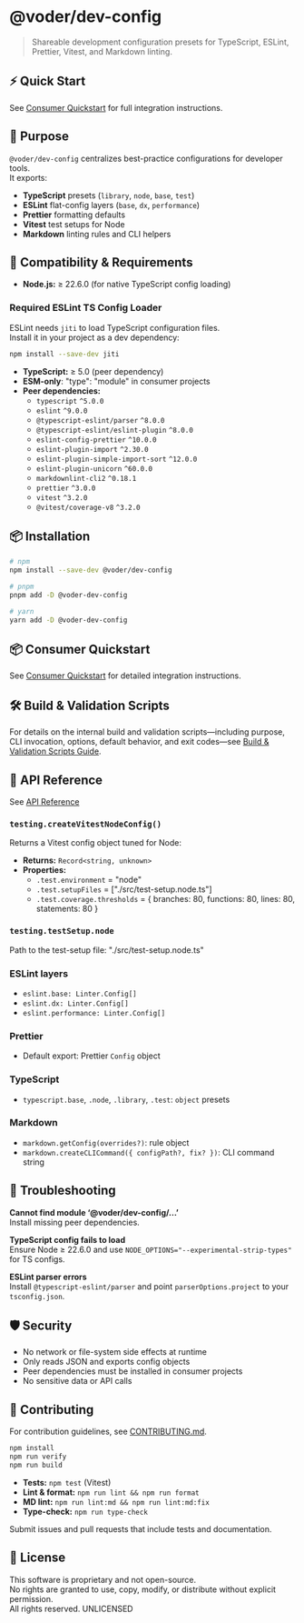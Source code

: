 # @voder/dev-config

> Shareable development configuration presets for TypeScript, ESLint, Prettier, Vitest, and Markdown linting.

## ⚡ Quick Start

See [Consumer Quickstart](docs/CONSUMER-QUICKSTART.md) for full integration instructions.

## 🎯 Purpose

`@voder/dev-config` centralizes best-practice configurations for developer tools.  
It exports:

- **TypeScript** presets (`library`, `node`, `base`, `test`)
- **ESLint** flat-config layers (`base`, `dx`, `performance`)
- **Prettier** formatting defaults
- **Vitest** test setups for Node
- **Markdown** linting rules and CLI helpers

## 🔧 Compatibility & Requirements

- **Node.js:** ≥ 22.6.0 (for native TypeScript config loading)

### Required ESLint TS Config Loader

ESLint needs `jiti` to load TypeScript configuration files.  
Install it in your project as a dev dependency:

```bash
npm install --save-dev jiti
```

- **TypeScript:** ≥ 5.0 (peer dependency)
- **ESM-only**: "type": "module" in consumer projects
- **Peer dependencies:**
  - `typescript` `^5.0.0`
  - `eslint` `^9.0.0`
  - `@typescript-eslint/parser` `^8.0.0`
  - `@typescript-eslint/eslint-plugin` `^8.0.0`
  - `eslint-config-prettier` `^10.0.0`
  - `eslint-plugin-import` `^2.30.0`
  - `eslint-plugin-simple-import-sort` `^12.0.0`
  - `eslint-plugin-unicorn` `^60.0.0`
  - `markdownlint-cli2` `^0.18.1`
  - `prettier` `^3.0.0`
  - `vitest` `^3.2.0`
  - `@vitest/coverage-v8` `^3.2.0`

## 📦 Installation

```bash
# npm
npm install --save-dev @voder/dev-config

# pnpm
pnpm add -D @voder-dev-config

# yarn
yarn add -D @voder-dev-config
```

## 📦 Consumer Quickstart

See [Consumer Quickstart](docs/CONSUMER-QUICKSTART.md) for detailed integration instructions.

## 🛠️ Build & Validation Scripts

For details on the internal build and validation scripts—including purpose, CLI invocation, options, default behavior, and exit codes—see [Build & Validation Scripts Guide](docs/scripts-usage.md).

## 📖 API Reference

See [API Reference](docs/API.md)

### `testing.createVitestNodeConfig()`

Returns a Vitest config object tuned for Node:

- **Returns:** `Record<string, unknown>`
- **Properties:**
  - `.test.environment` = "node"
  - `.test.setupFiles` = ["./src/test-setup.node.ts"]
  - `.test.coverage.thresholds` = { branches: 80, functions: 80, lines: 80, statements: 80 }

### `testing.testSetup.node`

Path to the test-setup file: "./src/test-setup.node.ts"

### ESLint layers

- `eslint.base: Linter.Config[]`
- `eslint.dx: Linter.Config[]`
- `eslint.performance: Linter.Config[]`

### Prettier

- Default export: Prettier `Config` object

### TypeScript

- `typescript.base`, `.node`, `.library`, `.test`: `object` presets

### Markdown

- `markdown.getConfig(overrides?)`: rule object
- `markdown.createCLICommand({ configPath?, fix? })`: CLI command string

## 🔧 Troubleshooting

**Cannot find module ‘@voder/dev-config/...’**  
Install missing peer dependencies.

**TypeScript config fails to load**  
Ensure Node ≥ 22.6.0 and use `NODE_OPTIONS="--experimental-strip-types"` for TS configs.

**ESLint parser errors**  
Install `@typescript-eslint/parser` and point `parserOptions.project` to your `tsconfig.json`.

## 🛡️ Security

- No network or file-system side effects at runtime
- Only reads JSON and exports config objects
- Peer dependencies must be installed in consumer projects
- No sensitive data or API calls

## 🤝 Contributing

For contribution guidelines, see [CONTRIBUTING.md](CONTRIBUTING.md).

```bash
npm install
npm run verify
npm run build
```

- **Tests:** `npm test` (Vitest)
- **Lint & format:** `npm run lint && npm run format`
- **MD lint:** `npm run lint:md && npm run lint:md:fix`
- **Type-check:** `npm run type-check`

Submit issues and pull requests that include tests and documentation.

## 📄 License

This software is proprietary and not open-source.  
No rights are granted to use, copy, modify, or distribute without explicit permission.  
All rights reserved. UNLICENSED